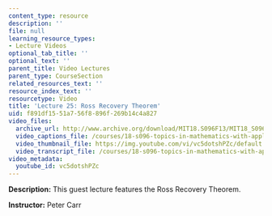 ```yaml
---
content_type: resource
description: ''
file: null
learning_resource_types:
- Lecture Videos
optional_tab_title: ''
optional_text: ''
parent_title: Video Lectures
parent_type: CourseSection
related_resources_text: ''
resource_index_text: ''
resourcetype: Video
title: 'Lecture 25: Ross Recovery Theorem'
uid: f891df15-51a7-56f8-896f-269b14c4a827
video_files:
  archive_url: http://www.archive.org/download/MIT18.S096F13/MIT18_S096F13_lec25_300k.mp4
  video_captions_file: /courses/18-s096-topics-in-mathematics-with-applications-in-finance-fall-2013/f345251cc1285021be0eb745eb3d7220_vc5dotshPZc.vtt
  video_thumbnail_file: https://img.youtube.com/vi/vc5dotshPZc/default.jpg
  video_transcript_file: /courses/18-s096-topics-in-mathematics-with-applications-in-finance-fall-2013/cd62b78e8387fd565da5ac25c75b7782_vc5dotshPZc.pdf
video_metadata:
  youtube_id: vc5dotshPZc
---
```


**Description:** This guest lecture features the Ross Recovery Theorem.

**Instructor:** Peter Carr